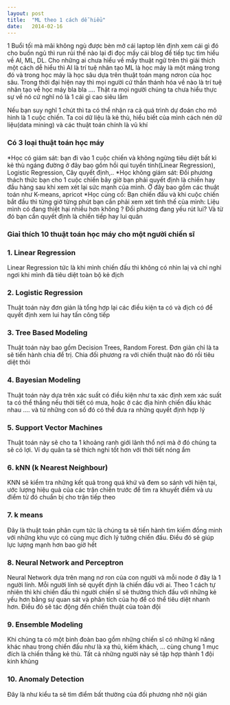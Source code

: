 ```yaml
---
layout: post
title:  "ML theo 1 cách dễ hiểu"
date:   2014-02-16
---
```


<p class="intro">1 Buổi tối mà mãi không ngủ được bèn mở cái laptop lên định xem cái gì đó cho buồn ngủ thì run rủi thế nào lại đi đọc mấy cái blog để tiếp tục tìm hiểu về AI, ML, DL. Cho những ai chưa hiểu về mấy thuật ngữ trên thì giải thích một cách dễ hiểu thì AI là trí tuệ nhân tạo ML là học máy là một mảng trong đó và trong học máy là học sâu dựa trên thuật toán mạng nơron của học sâu. Trong thời đại hiện nay thì mọi người cứ thần thánh hóa về nào là trí tuệ nhân tạo về học máy  bla bla .... Thật ra mọi người chúng ta chưa hiểu thực sự về nó cứ nghĩ nó là 1 cái gì cao siêu lắm</p>

Nếu bạn suy nghĩ 1 chút thì ta có thể nhận ra cả quá trình dự đoán cho mô hình là 1 cuộc chiến. Ta coi dữ liệu là kẻ thù, hiểu biết của mình cách nén dữ liệu(data mining) và các thuật toán chính là vũ khí
<img src="{{ '/assets/img/army2.jpg' | prepend: site.baseurl }}" alt=""> 

### Có 3 loại thuật toán học máy
*Học có giám sát: bạn đi vào 1 cuộc chiến và không ngừng tiêu diệt bất kì kẻ thù ngáng đường ở đây bao gồm hồi qui tuyến tính(Linear Regression), Logistic Regression, Cây quyết định,..
*Học không giám sát: Đối phương thách thức bạn cho 1 cuộc chiến bây giờ bạn phải quyết định là chiến hay đầu hàng sau khi xem xét lại sức mạnh của mình. Ở đây bao gồm các thuật toán như K-means, apricot 
*Học củng cố: Bạn chiến đấu và khi cuộc chiến bắt đầu thì từng giờ từng phút bạn cần phải xem xét tình thế của mình: Liệu mình có đang thiệt hại nhiều hơn không ? Đối phương đang yếu rút lui? Và từ đó bạn cần quyết định là chiến tiếp hay lui quân

### Giaỉ thích 10 thuật toán học máy cho một người chiến sĩ


### 1. Linear Regression
Linear Regression tức là khi mình chiến đấu thì không có nhìn laị và chỉ nghỉ ngơi khi mình đã tiêu diệt toàn bộ kẻ địch 

### 2. Logistic Regression
Thuật toán này đơn giản là tổng hợp lại các điều kiện ta có và địch có để quyết định xem lui hay tấn công tiếp

### 3. Tree Based Modeling
Thuật toán này bao gồm  Decision Trees, Random Forest. Đơn giản chỉ là ta sẽ tiến hành chia để trị. Chia đối phương ra với chiến thuật nào đó rồi tiêu diệt thôi

### 4. Bayesian Modeling
Thuật toán này dựa trên xác suất có điều kiện như ta xác định xem xác suất ta có thể thắng nếu thời tiết có mưa, hoặc ở các địa hình chiến đấu khác nhau .... và từ những con số đó có thể đưa ra những quyết định hợp lý

### 5. Support Vector Machines

Thuật toán này sẽ cho ta 1 khoảng ranh giới lãnh thổ nơi mà ở đó chúng ta sẽ có lợi. Ví dụ quân ta sẽ thích nghi tốt hơn với thời tiết nóng ẩm 

### 6. kNN (k Nearest Neighbour)
KNN sẽ kiểm tra những kết quả trong quá khứ và đem so sánh với hiện tại, ước lượng hiệu quả của các trận chiến trước để tìm ra khuyết điểm và ưu điểm từ đó chuẩn bị cho trận tiếp theo

### 7. k means 
Đây là thuật toán phân cụm tức là chúng ta sẽ tiến hành tìm kiếm đồng minh với những khu vực có cùng mục đích lý tưởng chiến đấu. Điều đó sẽ giúp lực lượng mạnh hơn bao giờ hết

### 8.  Neural Network and Perceptron
Neural Network dựa trên mạng nơ ron của con người và mỗi node ở đây là 1 người lính. Mỗi người lính sẽ quyết định là chiến đấu với ai. Theo 1 cách tự nhiên thì khi chiến đấu thì người chiến sĩ sẽ thường thích đấu với những kẻ yếu hơn bằng sự quan sát và phân tích của họ để có thể tiêu diệt nhanh hơn. Điều đó sẽ tác động đến chiến thuật của toàn đội

### 9. Ensemble Modeling 
Khi chúng ta có một binh đoàn bao gồm những chiến sĩ có những kĩ năng khác nhau trong chiến đấu như là xạ thủ, kiếm khách, ... cùng chung 1 mục đích là chiến thắng kẻ thù. Tất cả những người này sẽ tập hợp thành 1 đội kinh khủng

### 10. Anomaly Detection
Đây là như kiểu ta sẽ tìm điểm bất thường của đối phương nhờ nội gián 